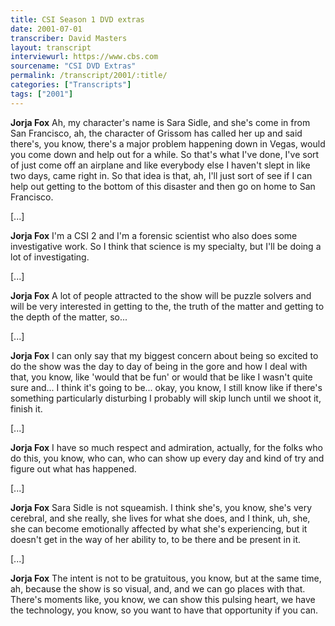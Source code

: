 ```yaml
---
title: CSI Season 1 DVD extras
date: 2001-07-01
transcriber: David Masters
layout: transcript
interviewurl: https://www.cbs.com
sourcename: "CSI DVD Extras"
permalink: /transcript/2001/:title/
categories: ["Transcripts"]
tags: ["2001"]
---
```


**Jorja Fox** Ah, my character's name is Sara Sidle, and she's come in from San Francisco, ah, the character of Grissom has called her up and said there's, you know, there's a major problem happening down in Vegas, would you come down and help out for a while. So that's what I've done, I've sort of just come off an airplane and like everybody else I haven't slept in like two days, came right in. So that idea is that, ah, I'll just sort of see if I can help out getting to the bottom of this disaster and then go on home to San Francisco.

[...]

**Jorja Fox** I'm a CSI 2 and I'm a forensic scientist who also does some investigative work. So I think that science is my specialty, but I'll be doing a lot of investigating.

[...]

**Jorja Fox** A lot of people attracted to the show will be puzzle solvers and will be very interested in getting to the, the truth of the matter and getting to the depth of the matter, so...

[...]

**Jorja Fox** I can only say that my biggest concern about being so excited to do the show was the day to day of being in the gore and how I deal with that, you know, like 'would that be fun' or would that be like I wasn't quite sure and... I think it's going to be... okay, you know, I still know like if there's something particularly disturbing I probably will skip lunch until we shoot it, finish it.

[...]

**Jorja Fox** I have so much respect and admiration, actually, for the folks who do this, you know, who can, who can show up every day and kind of try and figure out what has happened.

[...]

**Jorja Fox** Sara Sidle is not squeamish. I think she's, you know, she's very cerebral, and she really, she lives for what she does, and I think, uh, she, she can become emotionally affected by what she's experiencing, but it doesn't get in the way of her ability to, to be there and be present in it.

[...]

**Jorja Fox** The intent is not to be gratuitous, you know, but at the same time, ah, because the show is so visual, and, and we can go places with that. There's moments like, you know, we can show this pulsing heart, we have the technology, you know, so you want to have that opportunity if you can.

